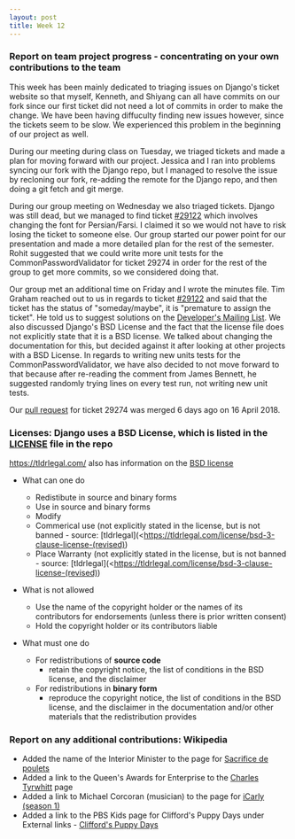 ```yaml
---
layout: post
title: Week 12
---
```


### Report on team project progress - concentrating on your own contributions to the team

This week has been mainly dedicated to triaging issues on Django's ticket website so that myself, Kenneth, and Shiyang can all have commits on our fork since our first ticket did not need a lot of commits in order to make the change. We have been having diffuculty finding new issues however, since the tickets seem to be slow. We experienced this problem in the beginning of our project as well.

During our meeting during class on Tuesday, we triaged tickets and made a plan for moving forward with our project. Jessica and I ran into problems syncing our fork with the Django repo, but I managed to resolve the issue by recloning our fork, re-adding the remote for the Django repo, and then doing a git fetch and git merge.

During our group meeting on Wednesday we also triaged tickets. Django was still dead, but we managed to find ticket [#29122](https://code.djangoproject.com/ticket/29122) which involves changing the font for Persian/Farsi. I claimed it so we would not have to risk losing the ticket to someone else. Our group started our power point for our presentation and made a more detailed plan for the rest of the semester. Rohit suggested that we could write more unit tests for the CommonPasswordValidator for ticket 29274 in order for the rest of the group to get more commits, so we considered doing that.

Our group met an additional time on Friday and I wrote the minutes file. Tim Graham reached out to us in regards to ticket [#29122](https://code.djangoproject.com/ticket/29122) and said that the ticket has the status of "someday/maybe", it is "premature to assign the ticket". He told us to suggest solutions on the [Developer's Mailing List](https://code.djangoproject.com/wiki/DevelopersMailingList). We also discussed Django's BSD License and the fact that the license file does not explicitly state that it is a BSD license. We talked about changing the documentation for this, but decided against it after looking at other projects with a BSD License. In regards to writing new units tests for the CommonPasswordValidator, we have also decided to not move forward to that because after re-reading the comment from James Bennett, he suggested randomly trying lines on every test run, not writing new unit tests. 

Our [pull request](https://github.com/django/django/pull/9875) for ticket 29274 was merged 6 days ago on 16 April 2018.

### Licenses: Django uses a BSD License, which is listed in the [LICENSE](https://github.com/django/django/blob/master/LICENSE) file in the repo

<https://tldrlegal.com/> also has information on the [BSD license](<https://tldrlegal.com/license/bsd-3-clause-license-(revised)>)

* What can one do

   * Redistibute in source and binary forms
   * Use in source and binary forms
   * Modify
   * Commerical use (not explicitly stated in the license, but is not banned - source: [tldrlegal](<<https://tldrlegal.com/license/bsd-3-clause-license-(revised)>)
   * Place Warranty (not explicitly stated in the license, but is not banned - source: [tldrlegal](<<https://tldrlegal.com/license/bsd-3-clause-license-(revised)>) 

* What is not allowed

   * Use the name of the copyright holder or the names of its contributors for endorsements (unless there is prior written consent)
   * Hold the copyright holder or its contributors liable

* What must one do

   * For redistributions of **source code**
      * retain the copyright notice, the list of conditions in the BSD license, and the disclaimer
   * For redistributions in **binary form**
      * reproduce the copyright notice, the list of conditions in the BSD license, and the disclaimer in the documentation and/or other materials that the redistribution provides

### Report on any additional contributions: Wikipedia

* Added the name of the Interior Minister to the page for [Sacrifice de poulets](https://fr.wikipedia.org/w/index.php?title=Sacrifice_de_poulets&oldid=147673709)
* Added a link to the Queen's Awards for Enterprise to the [Charles Tyrwhitt](https://en.wikipedia.org/w/index.php?title=Charles_Tyrwhitt&oldid=837137138) page
* Added a link to Michael Corcoran (musician) to the page for [iCarly (season 1)](<https://en.wikipedia.org/w/index.php?title=ICarly_(season_1)&oldid=837138266>)
* Added a link to the PBS Kids page for Clifford's Puppy Days under External links - [Clifford's Puppy Days](<https://en.wikipedia.org/w/index.php?title=Clifford%27s_Puppy_Days&oldid=837767668>)
